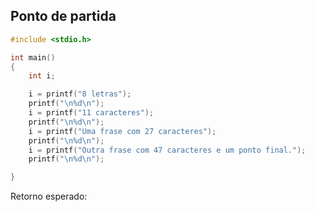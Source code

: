 ## Ponto de partida

```c
#include <stdio.h>

int main()
{
	int i;

	i = printf("8 letras");
	printf("\n%d\n");
	i = printf("11 caracteres");
	printf("\n%d\n");
	i = printf("Uma frase com 27 caracteres");
	printf("\n%d\n");
	i = printf("Outra frase com 47 caracteres e um ponto final.");
	printf("\n%d\n");

}
```

Retorno esperado:
```sh

```